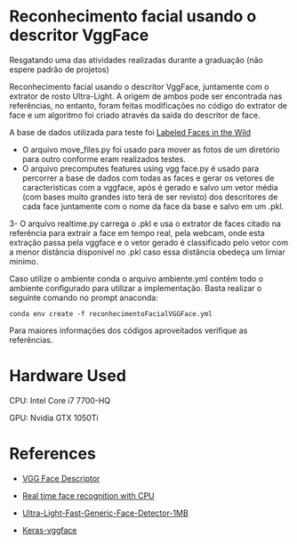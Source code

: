 # Reconhecimento facial usando o descritor VggFace
Resgatando uma das atividades realizadas durante a graduação (não espere padrão de projetos)

Reconhecimento facial usando o descritor VggFace, juntamente com o extrator de rosto Ultra-Light. A origem de ambos pode ser encontrada nas referências, no entanto, foram feitas modificações no código do extrator de face e um algoritmo foi criado através da saída do descritor de face.

A base de dados utilizada para teste foi <a href="http://vis-www.cs.umass.edu/lfw/">Labeled Faces in the Wild</a>

* O arquivo move_files.py foi usado para mover as fotos de um diretório para outro conforme eram realizados testes.
* O arquivo precomputes features using vgg face.py é usado para percorrer a base de dados com todas as faces  e gerar os vetores de caracteristicas com a vggface, após é gerado e  salvo um vetor média (com bases muito grandes isto terá de ser revisto) dos descritores de cada face juntamente com o nome da face da base e salvo em um .pkl.

3- O arquivo realtime.py carrega o .pkl e usa o extrator de faces citado na referência para extrair a face em tempo real, pela webcam, onde esta extração passa pela vggface e o vetor gerado é classificado pelo vetor com a menor distãncia disponivel no .pkl caso essa distãncia obedeça um limiar minimo.


Caso utilize o ambiente conda o arquivo ambiente.yml contém todo o ambiente configurado para utilizar a implementação.
Basta realizar o seguinte comando no prompt anaconda:

```
conda env create -f reconhecimentoFacialVGGFace.yml
```

Para maiores informações dos códigos aproveitados verifique as referências.


# Hardware Used
CPU: Intel Core i7 7700-HQ

GPU: Nvidia GTX 1050Ti

# References
* [VGG Face Descriptor](http://www.robots.ox.ac.uk/~vgg/software/vgg_face/)

* [Real time face recognition with CPU](https://towardsdatascience.com/real-time-face-recognition-with-cpu-983d35cc3ec5)


* [Ultra-Light-Fast-Generic-Face-Detector-1MB](https://github.com/Linzaer/Ultra-Light-Fast-Generic-Face-Detector-1MB)

* [Keras-vggface](https://github.com/rcmalli/keras-vggface)
